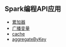 
## Spark编程API应用
* [累加器](AccumulatorDemo.scala)
* [广播变量](BroadcastDemo.scala)
* [cache](cacheAndPersist.scala)
* [aggregateByKey](AggregateByKeyDemo.scala)
